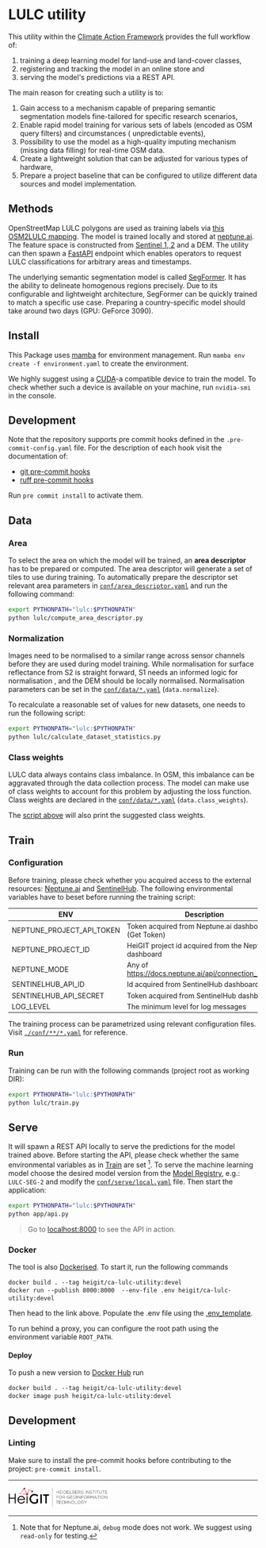# LULC utility

This utility within
the [Climate Action Framework](https://heigit.atlassian.net/wiki/spaces/CA/pages/170066046/Architecture) provides the
full workflow of:

1. training a deep learning model for land-use and land-cover classes,
2. registering and tracking the model in an online store and
3. serving the model's predictions via a REST API.

The main reason for creating such a utility is to:

1. Gain access to a mechanism capable of preparing semantic segmentation models fine-tailored for specific research
   scenarios,
2. Enable rapid model training for various sets of labels (encoded as OSM query filters) and circumstances (
   unpredictable events),
3. Possibility to use the model as a high-quality imputing mechanism (missing data filling) for real-time OSM data.
4. Create a lightweight solution that can be adjusted for various types of hardware,
5. Prepare a project baseline that can be configured to utilize different data sources and model implementation.

## Methods

OpenStreetMap LULC polygons are used as training labels via [this OSM2LULC mapping](data/label/label_v3.yaml).
The model is trained locally and stored at [neptune.ai](https://app.neptune.ai/o/HeiGIT/org/climate-action/models). The
feature space is constructed from [Sentinel 1, 2](https://sentinel.esa.int/web/sentinel/missions) and a DEM.
The utility can then spawn a [FastAPI](https://fastapi.tiangolo.com/) endpoint which enables operators to request LULC
classifications for arbitrary areas and timestamps.

The underlying semantic segmentation model is called [SegFormer](https://arxiv.org/abs/2105.15203).
It has the ability to delineate homogenous regions precisely.
Due to its configurable and lightweight architecture, SegFormer can be quickly trained to match a specific use case.
Preparing a country-specific model should take around two days (GPU: GeForce 3090).

## Install

This Package uses [mamba](https://mamba.readthedocs.io/en/latest/installation.html)  for environment management.
Run `mamba env create -f environment.yaml` to create the environment.

We highly suggest using a [CUDA](https://en.wikipedia.org/wiki/CUDA)-a compatible device to train the model.
To check whether such a device is available on your machine, run `nvidia-smi` in the console.

## Development

Note that the repository supports pre commit hooks defined in the `.pre-commit-config.yaml` file.
For the description of each hook visit the documentation of:

- [git pre-commit hooks](https://github.com/pre-commit/pre-commit-hooks)
- [ruff pre-commit hooks](https://github.com/astral-sh/ruff-pre-commit)

Run `pre commit install` to activate them.

## Data

### Area

To select the area on which the model will be trained, an **area descriptor** has to be prepared or computed.
The area descriptor will generate a set of tiles to use during training.
To automatically prepare the descriptor set relevant area parameters
in [`conf/area_descriptor.yaml`](conf/area_descriptor.yaml) and run the following command:

```bash
export PYTHONPATH="lulc:$PYTHONPATH"
python lulc/compute_area_descriptor.py
```

### Normalization

Images need to be normalised to a similar range across sensor channels before they are used during model training.
While normalisation for surface reflectance from S2 is straight forward, S1 needs an informed logic for normalisation
, and the DEM should be locally normalised.
Normalisation parameters can be set in the [`conf/data/*.yaml`](conf/data) (`data.normalize`).

To recalculate a reasonable set of values for new datasets, one needs to run the following script:

```bash
export PYTHONPATH="lulc:$PYTHONPATH"
python lulc/calculate_dataset_statistics.py
```

### Class weights

LULC data always contains class imbalance.
In OSM, this imbalance can be aggravated through the data collection process.
The model can make use of class weights to account for this problem by adjusting the loss function.
Class weights are declared in the [`conf/data/*.yaml`](conf/data) (`data.class_weights`).

The [script above](#normalization) will also print the suggested class weights.

## Train

### Configuration

Before training, please check whether you acquired access to the external resources: [Neptune.ai](https://neptune.ai/)
and [SentinelHub](https://www.sentinel-hub.com/).
The following environmental variables have to beset before running the training script:

| ENV                       | Description                                              |
|---------------------------|----------------------------------------------------------|
| NEPTUNE_PROJECT_API_TOKEN | Token acquired from Neptune.ai dashboard (Get Token)     |
| NEPTUNE_PROJECT_ID        | HeiGIT project id acquired from the Neptune.ai dashboard |
| NEPTUNE_MODE              | Any of https://docs.neptune.ai/api/connection_modes/     |
| SENTINELHUB_API_ID        | Id acquired from SentinelHub dashboard                   |
| SENTINELHUB_API_SECRET    | Token acquired from SentinelHub dashboard                |
| LOG_LEVEL                 | The minimum level for log messages                       |

The training process can be parametrized using relevant configuration files. Visit [`./conf/**/*.yaml`](conf) for
reference.

### Run

Training can be run with the following commands (project root as working DIR):

```bash
export PYTHONPATH="lulc:$PYTHONPATH"
python lulc/train.py
```

## Serve

It will spawn a REST API locally to serve the predictions for the model trained above.
Before starting the API, please check whether the same environmental variables as in [Train](#train) are set [^1].
To serve the machine learning model choose the desired model version from
the [Model Registry](https://app.neptune.ai/o/HeiGIT/org/climate-action/models?shortId=CA-LULC&type=model),
e.g.: `LULC-SEG-2` and modify the [`conf/serve/local.yaml`](conf/serve/local.yaml) file. Then start the application:

```bash
export PYTHONPATH="lulc:$PYTHONPATH"
python app/api.py
```

> Go to [localhost:8000](http://localhost:8000) to see the API in action.

### Docker

The tool is also [Dockerised](Dockerfile). To start it, run the following commands

```shell
docker build . --tag heigit/ca-lulc-utility:devel
docker run --publish 8000:8000  --env-file .env heigit/ca-lulc-utility:devel
```

Then head to the link above. Populate the .env file using the [.env_template](.env_template).

To run behind a proxy, you can configure the root path using the environment variable `ROOT_PATH`.

#### Deploy

To push a new version to [Docker Hub](https://hub.docker.com/orgs/heigit) run

```shell
docker build . --tag heigit/ca-lulc-utility:devel
docker image push heigit/ca-lulc-utility:devel
```

## Development

### Linting

Make sure to install the pre-commit hooks before contributing to the project: `pre-commit install`.


[^1]: Note that for Neptune.ai, `debug` mode does not work. We suggest using `read-only` for testing.


---
<img src="docs/logo.png"  width="40%">
